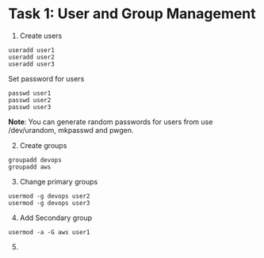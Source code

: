 # Task 1: User and Group Management
1. Create users

```
useradd user1
useradd user2
useradd user3

```
Set password for users
```
passwd user1
passwd user2
passwd user3
```
**Note**: You can generate random passwords for users from use /dev/urandom, mkpasswd and pwgen.

2. Create groups

```
groupadd devops
groupadd aws

```

3. Change primary groups

```
usermod -g devops user2
usermod -g devops user3

```

4. Add Secondary group
```
usermod -a -G aws user1

```
5. 
